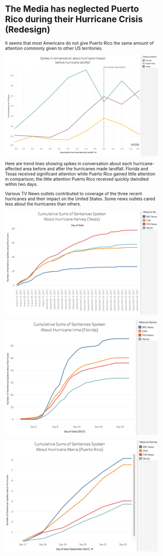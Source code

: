 # The Media has neglected Puerto Rico during their Hurricane Crisis (Redesign)

It seems that most Americans do not give Puerto Rico the same amount of attention commonly given to other US territories.

![Spikes](Spikes.png)

Here are trend lines showing spikes in conversation about each hurricane-affected area before and after the hurricanes made landfall. Florida and Texas received significant attention while Puerto Rico gained little attention in comparison; the little attention Puerto Rico received quickly dwindled within two days.


Various TV News outlets contributed to coverage of the three recent hurricanes and their impact on the United States. Some news outlets cared less about the hurricanes than others.

![Harvey](Harvey.png)

![Irma](Irma.png)

![Maria](Maria.png)
